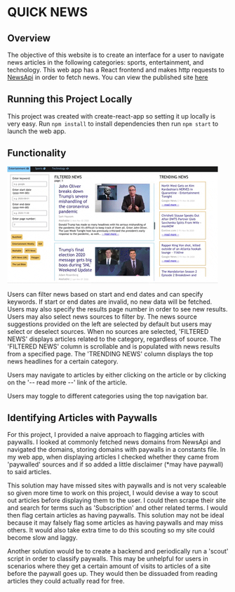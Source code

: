 # QUICK NEWS

## Overview
The objective of this website is to create an interface for a user to navigate news
articles in the following categories: sports, entertainment, and technology. This
web app has a React frontend and makes http requests to [NewsApi](https://newsapi.org/)
in order to fetch news. You can view the published site [here](https://quicknews-ses.herokuapp.com/)


## Running this Project Locally
This project was created with create-react-app so setting it up locally is very easy.
Run `npm install` to install dependencies then run `npm start` to launch the web
app.

## Functionality
![](quicknews.gif)

Users can filter news based on start and end dates and can specify keywords. If
start or end dates are invalid, no new data will be fetched. Users may also specify 
the results page number in order to see new results. Users may also select news 
sources to filter by. The news source suggestions provided on the left are selected 
by default but users may select or deselect sources. When no sources are selected, 
'FILTERED NEWS' displays articles related to the category, regardless
of source. The 'FILTERED NEWS' column is scrollable and is populated with news 
results from a specified page. The 'TRENDING NEWS' column displays the top news 
headlines for a certain category.

Users may navigate to articles by either clicking on the article or by clicking
on the '-- read more --' link of the article. 

Users may toggle to different categories using the top navigation bar.

## Identifying Articles with Paywalls

For this project, I provided a naive approach to flagging articles with paywalls.
I looked at commonly fetched news domains from NewsApi and navigated the domains,
storing domains with paywalls in a constants file. In my web app, when displaying
articles I checked whether they came from 'paywalled' sources and if so added
a little disclaimer (*may have paywall) to said articles.

This solution may have missed sites with paywalls and is not very scaleable so
given more time to work on this project, I would devise a way to scout out
articles before displaying them to the user. I could then scrape their site and search
for terms such as 'Subscription' and other related terms. I would then flag
certain articles as having paywalls. This solution may not be ideal because 
it may falsely flag some articles as having paywalls and may miss others. It
would also take extra time to do this scouting so my site could become slow
and laggy.

Another solution would be to create a backend and periodically run a 'scout' script
in order to classify paywalls. This may be unhelpful for users in scenarios where
they get a certain amount of visits to articles of a site before the paywall goes
up. They would then be dissuaded from reading articles they could actually read
for free.


